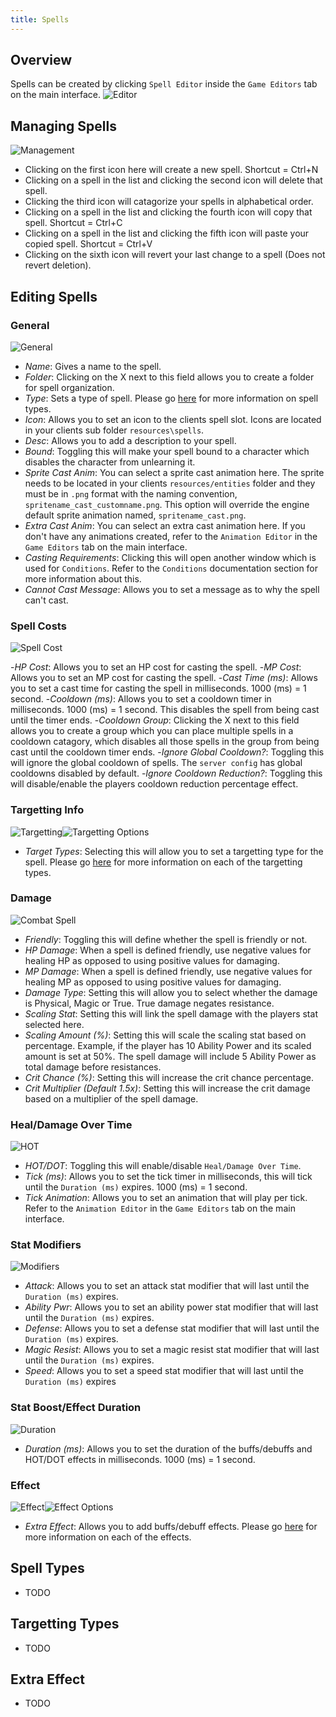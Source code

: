 ```yaml
---
title: Spells
---
```


## Overview
Spells can be created by clicking `Spell Editor` inside the `Game Editors` tab on the main interface.
![Editor](https://github.com/AscensionGameDev/Intersect-Documentation/assets/72468758/2bc7b67c-f188-43b4-860e-1fcdaa40bd71)

## Managing Spells
![Management](https://github.com/AscensionGameDev/Intersect-Documentation/assets/72468758/ded6a3ca-84fe-410d-8812-7f7c2b104df4)

- Clicking on the first icon here will create a new spell. Shortcut = Ctrl+N
- Clicking on a spell in the list and clicking the second icon will delete that spell.
- Clicking the third icon will catagorize your spells in alphabetical order.
- Clicking on a spell in the list and clicking the fourth icon will copy that spell. Shortcut = Ctrl+C
- Clicking on a spell in the list and clicking the fifth icon will paste your copied spell. Shortcut = Ctrl+V
- Clicking on the sixth icon will revert your last change to a spell (Does not revert deletion).

## Editing Spells

### General
![General](https://github.com/AscensionGameDev/Intersect-Documentation/assets/72468758/857971fe-a4dd-4180-9918-2c53dac6c60b)

- *Name*: Gives a name to the spell.
- *Folder*: Clicking on the X next to this field allows you to create a folder for spell organization.
- *Type*: Sets a type of spell. Please go [here](#spell-types) for more information on spell types.
- *Icon*: Allows you to set an icon to the clients spell slot. Icons are located in your clients sub folder `resources\spells`.
- *Desc*: Allows you to add a description to your spell.
- *Bound*: Toggling this will make your spell bound to a character which disables the character from unlearning it.
- *Sprite Cast Anim*: You can select a sprite cast animation here. The sprite needs to be located in your clients `resources/entities` folder and they must be in `.png` format with the naming convention, `spritename_cast_customname.png`. This option will override the engine default sprite animation named, `spritename_cast.png`.
- *Extra Cast Anim*: You can select an extra cast animation here. If you don't have any animations created, refer to the `Animation Editor` in the `Game Editors` tab on the main interface.
- *Casting Requirements*: Clicking this will open another window which is used for `Conditions`. Refer to the `Conditions` documentation section for more information about this.
- *Cannot Cast Message*: Allows you to set a message as to why the spell can't cast.

### Spell Costs
![Spell Cost](https://github.com/AscensionGameDev/Intersect-Documentation/assets/72468758/07d3aa4d-4a9d-40ff-ba38-6b779eb32d04)

-*HP Cost*: Allows you to set an HP cost for casting the spell.
-*MP Cost*: Allows you to set an MP cost for casting the spell.
-*Cast Time (ms)*: Allows you to set a cast time for casting the spell in milliseconds. 1000 (ms) = 1 second.
-*Cooldown (ms)*: Allows you to set a cooldown timer in milliseconds. 1000 (ms) = 1 second. This disables the spell from being cast until the timer ends.
-*Cooldown Group*: Clicking the X next to this field allows you to create a group which you can place multiple spells in a cooldown catagory, which disables all those spells in the group from being cast until the cooldown timer ends.
-*Ignore Global Cooldown?*: Toggling this will ignore the global cooldown of spells. The `server config` has global cooldowns disabled by default.
-*Ignore Cooldown Reduction?*: Toggling this will disable/enable the players cooldown reduction percentage effect.

### Targetting Info
![Targetting](https://github.com/AscensionGameDev/Intersect-Documentation/assets/72468758/8fea8781-e9f3-44d1-9666-6581e9e2b367)![Targetting Options](https://github.com/AscensionGameDev/Intersect-Documentation/assets/72468758/342947c3-efb1-4ff2-9d21-02bed40088f9)

- *Target Types*: Selecting this will allow you to set a targetting type for the spell. Please go [here](#targetting-types) for more information on each of the targetting types.

### Damage
![Combat Spell](https://github.com/AscensionGameDev/Intersect-Documentation/assets/72468758/f7ca4842-090a-4c53-bbce-3a0f902381f7)

- *Friendly*: Toggling this will define whether the spell is friendly or not.
- *HP Damage*: When a spell is defined friendly, use negative values for healing HP as opposed to using positive values for damaging.
- *MP Damage*: When a spell is defined friendly, use negative values for healing MP as opposed to using positive values for damaging.
- *Damage Type*: Setting this will allow you to select whether the damage is Physical, Magic or True. True damage negates resistance.
- *Scaling Stat*: Setting this will link the spell damage with the players stat selected here.
- *Scaling Amount (%)*: Setting this will scale the scaling stat based on percentage. Example, if the player has 10 Ability Power and its scaled amount is set at 50%. The spell damage will include 5 Ability Power as total damage before resistances.
- *Crit Chance (%)*: Setting this will increase the crit chance percentage.
- *Crit Multiplier (Default 1.5x)*: Setting this will increase the crit damage based on a multiplier of the spell damage.

### Heal/Damage Over Time
![HOT](https://github.com/AscensionGameDev/Intersect-Documentation/assets/72468758/8edeaeca-b4ca-4929-8671-22fa5497dad9)

- *HOT/DOT*: Toggling this will enable/disable `Heal/Damage Over Time`.
- *Tick (ms)*: Allows you to set the tick timer in milliseconds, this will tick until the `Duration (ms)` expires. 1000 (ms) = 1 second.
- *Tick Animation*: Allows you to set an animation that will play per tick. Refer to the `Animation Editor` in the `Game Editors` tab on the main interface.

### Stat Modifiers
![Modifiers](https://github.com/AscensionGameDev/Intersect-Documentation/assets/72468758/7914f51b-4d28-4a40-89f8-ae941dad78fc)

- *Attack*: Allows you to set an attack stat modifier that will last until the `Duration (ms)` expires.
- *Ability Pwr*: Allows you to set an ability power stat modifier that will last until the `Duration (ms)` expires.
- *Defense*: Allows you to set a defense stat modifier that will last until the `Duration (ms)` expires.
- *Magic Resist*: Allows you to set a magic resist stat modifier that will last until the `Duration (ms)` expires.
- *Speed*: Allows you to set a speed stat modifier that will last until the `Duration (ms)` expires

### Stat Boost/Effect Duration
![Duration](https://github.com/AscensionGameDev/Intersect-Documentation/assets/72468758/4cb567b2-ef98-4528-8cab-4c43b509024c)

- *Duration (ms)*: Allows you to set the duration of the buffs/debuffs and HOT/DOT effects in milliseconds. 1000 (ms) = 1 second.

### Effect
![Effect](https://github.com/AscensionGameDev/Intersect-Documentation/assets/72468758/7a2efe64-1136-4f47-a3cd-fe4e66821985)![Effect Options](https://github.com/AscensionGameDev/Intersect-Documentation/assets/72468758/2a847639-c825-49eb-bf0a-bcfa36a080bc)

- *Extra Effect*: Allows you to add buffs/debuff effects. Please go [here](#extra-effects) for more information on each of the effects.

## Spell Types
- TODO

## Targetting Types
- TODO

## Extra Effect
- TODO
